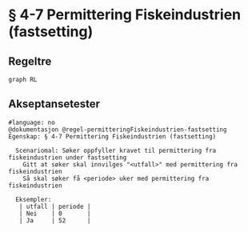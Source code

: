 # § 4-7 Permittering Fiskeindustrien (fastsetting)

## Regeltre

```mermaid
graph RL
```

## Akseptansetester

```gherkin
#language: no
@dokumentasjon @regel-permitteringFiskeindustrien-fastsetting
Egenskap: § 4-7 Permittering Fiskeindustrien (fastsetting)

  Scenariomal: Søker oppfyller kravet til permittering fra fiskeindustrien under fastsetting
    Gitt at søker skal innvilges "<utfall>" med permittering fra fiskeindustrien
    Så skal søker få <periode> uker med permittering fra fiskeindustrien

  Eksempler:
   | utfall | periode |
   | Nei    | 0       |
   | Ja     | 52      |
``` 